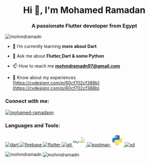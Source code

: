 <h1 align="center">Hi 👋, I'm Mohamed Ramadan</h1>
<h3 align="center">A passionate Flutter developer from Egypt</h3>

<p align="left"> <img src="https://komarev.com/ghpvc/?username=mohmdramadn&label=Profile%20views&color=0e75b6&style=flat" alt="mohmdramadn" /> </p>

- 🌱 I’m currently learning **more about Dart**

- 💬 Ask me about **Flutter,Dart & some Python**

- 📫 How to reach me **mohmdramadn97@gmail.com**

- 📄 Know about my experiences [https://cvdesignr.com/p/60cf702cf388b](https://cvdesignr.com/p/60cf702cf388b)

<h3 align="left">Connect with me:</h3>
<p align="left">
<a href="https://linkedin.com/in/mohamed-ramadann" target="blank"><img align="center" src="https://raw.githubusercontent.com/rahuldkjain/github-profile-readme-generator/master/src/images/icons/Social/linked-in-alt.svg" alt="mohamed-ramadann" height="30" width="40" /></a>
</p>

<h3 align="left">Languages and Tools:</h3>
<p align="left"> <a href="https://dart.dev" target="_blank" rel="noreferrer"> <img src="https://www.vectorlogo.zone/logos/dartlang/dartlang-icon.svg" alt="dart" width="40" height="40"/> </a> <a href="https://firebase.google.com/" target="_blank" rel="noreferrer"> <img src="https://www.vectorlogo.zone/logos/firebase/firebase-icon.svg" alt="firebase" width="40" height="40"/> </a> <a href="https://flutter.dev" target="_blank" rel="noreferrer"> <img src="https://www.vectorlogo.zone/logos/flutterio/flutterio-icon.svg" alt="flutter" width="40" height="40"/> </a> <a href="https://git-scm.com/" target="_blank" rel="noreferrer"> <img src="https://www.vectorlogo.zone/logos/git-scm/git-scm-icon.svg" alt="git" width="40" height="40"/> </a> <a href="https://www.mysql.com/" target="_blank" rel="noreferrer"> <img src="https://raw.githubusercontent.com/devicons/devicon/master/icons/mysql/mysql-original-wordmark.svg" alt="mysql" width="40" height="40"/> </a> <a href="https://postman.com" target="_blank" rel="noreferrer"> <img src="https://www.vectorlogo.zone/logos/getpostman/getpostman-icon.svg" alt="postman" width="40" height="40"/> </a> <a href="https://www.python.org" target="_blank" rel="noreferrer"> <img src="https://raw.githubusercontent.com/devicons/devicon/master/icons/python/python-original.svg" alt="python" width="40" height="40"/> </a> <a href="https://www.adobe.com/products/xd.html" target="_blank" rel="noreferrer"> <img src="https://cdn.worldvectorlogo.com/logos/adobe-xd.svg" alt="xd" width="40" height="40"/> </a> </p>

<p><img align="left" src="https://github-readme-stats.vercel.app/api/top-langs?username=mohmdramadn&show_icons=true&locale=en&layout=compact" alt="mohmdramadn" /></p>

<p>&nbsp;<img align="center" src="https://github-readme-stats.vercel.app/api?username=mohmdramadn&show_icons=true&locale=en" alt="mohmdramadn" /></p>
